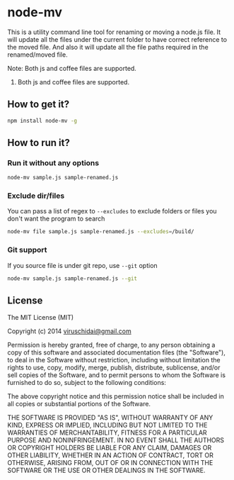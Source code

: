 # node-mv

This is a utility command line tool for renaming or moving a node.js file. It will update all the files
under the current folder to have correct reference to the moved file. And also it will update all the file paths
required in the renamed/moved file.

Note: Both js and coffee files are supported.
  1. Both js and coffee files are supported.

## How to get it?

```bash
npm install node-mv -g
```

## How to run it?

### Run it without any options
```bash
node-mv sample.js sample-renamed.js
```

### Exclude dir/files

You can pass a list of regex to `--excludes` to exclude folders or files you don't want the program to search

```bash
node-mv file sample.js sample-renamed.js --excludes=/build/
```

### Git support

If you source file is under git repo, use `--git` option


```bash
node-mv sample.js sample-renamed.js --git
```

## License
The MIT License (MIT)

Copyright (c) 2014 viruschidai@gmail.com

Permission is hereby granted, free of charge, to any person obtaining a copy
of this software and associated documentation files (the "Software"), to deal
in the Software without restriction, including without limitation the rights
to use, copy, modify, merge, publish, distribute, sublicense, and/or sell
copies of the Software, and to permit persons to whom the Software is
furnished to do so, subject to the following conditions:

The above copyright notice and this permission notice shall be included in
all copies or substantial portions of the Software.

THE SOFTWARE IS PROVIDED "AS IS", WITHOUT WARRANTY OF ANY KIND, EXPRESS OR
IMPLIED, INCLUDING BUT NOT LIMITED TO THE WARRANTIES OF MERCHANTABILITY,
FITNESS FOR A PARTICULAR PURPOSE AND NONINFRINGEMENT. IN NO EVENT SHALL THE
AUTHORS OR COPYRIGHT HOLDERS BE LIABLE FOR ANY CLAIM, DAMAGES OR OTHER
LIABILITY, WHETHER IN AN ACTION OF CONTRACT, TORT OR OTHERWISE, ARISING FROM,
OUT OF OR IN CONNECTION WITH THE SOFTWARE OR THE USE OR OTHER DEALINGS IN
THE SOFTWARE.
